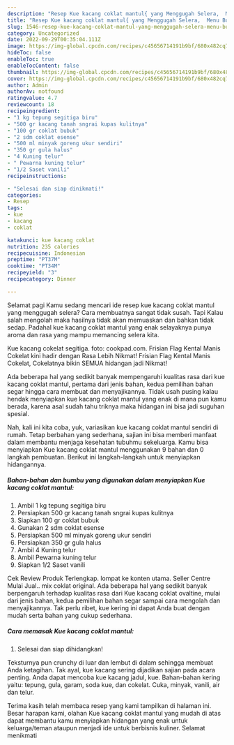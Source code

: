 ```yaml
---
description: "Resep Kue kacang coklat mantul{ yang Menggugah Selera,  Menu Buat lebaran"
title: "Resep Kue kacang coklat mantul{ yang Menggugah Selera,  Menu Buat lebaran"
slug: 1546-resep-kue-kacang-coklat-mantul-yang-menggugah-selera-menu-buat-lebaran
category: Uncategorized
date: 2022-09-29T00:35:04.111Z
image: https://img-global.cpcdn.com/recipes/c45656714191b9bf/680x482cq70/kue-kacang-coklat-mantul-foto-resep-utama.jpg
hideToc: false
enableToc: true
enableTocContent: false
thumbnail: https://img-global.cpcdn.com/recipes/c45656714191b9bf/680x482cq70/kue-kacang-coklat-mantul-foto-resep-utama.jpg
cover: https://img-global.cpcdn.com/recipes/c45656714191b9bf/680x482cq70/kue-kacang-coklat-mantul-foto-resep-utama.jpg
author: Admin
authorAv: notfound
ratingvalue: 4.7
reviewcount: 18
recipeingredient:
- "1 kg tepung segitiga biru"
- "500 gr kacang tanah sngrai kupas kulitnya"
- "100 gr coklat bubuk"
- "2 sdm coklat esense"
- "500 ml minyak goreng ukur sendiri"
- "350 gr gula halus"
- "4 Kuning telur"
- " Pewarna kuning telur"
- "1/2 Saset vanili"
recipeinstructions:

- "Selesai dan siap dinikmati!"
categories:
- Resep
tags:
- kue
- kacang
- coklat

katakunci: kue kacang coklat 
nutrition: 235 calories
recipecuisine: Indonesian
preptime: "PT37M"
cooktime: "PT34M"
recipeyield: "3"
recipecategory: Dinner

---
```



Selamat pagi Kamu sedang mencari ide resep kue kacang coklat mantul yang menggugah selera? Cara membuatnya sangat tidak susah. Tapi Kalau salah mengolah maka hasilnya tidak akan memuaskan dan bahkan tidak sedap. Padahal kue kacang coklat mantul yang enak selayaknya punya aroma dan rasa yang mampu memancing selera kita.


Kue kacang cokelat segitiga. foto: cookpad.com. Frisian Flag Kental Manis Cokelat kini hadir dengan Rasa Lebih Nikmat! Frisian Flag Kental Manis Cokelat, Cokelatnya bikin SEMUA hidangan jadi Nikmat!

Ada beberapa hal yang sedikit banyak mempengaruhi kualitas rasa dari kue kacang coklat mantul, pertama dari jenis bahan, kedua pemilihan bahan segar hingga cara membuat dan menyajikannya. Tidak usah pusing kalau hendak menyiapkan kue kacang coklat mantul yang enak di mana pun kamu berada, karena asal sudah tahu triknya maka hidangan ini bisa jadi suguhan spesial.


Nah, kali ini kita coba, yuk, variasikan kue kacang coklat mantul sendiri di rumah. Tetap berbahan yang sederhana, sajian ini bisa memberi manfaat dalam membantu menjaga kesehatan tubuhmu sekeluarga. Kamu bisa menyiapkan Kue kacang coklat mantul menggunakan 9 bahan dan 0 langkah pembuatan. Berikut ini langkah-langkah untuk menyiapkan hidangannya.

<!--inarticleads1-->

##### Bahan-bahan dan bumbu yang digunakan dalam menyiapkan Kue kacang coklat mantul:

1. Ambil 1 kg tepung segitiga biru
1. Persiapkan 500 gr kacang tanah sngrai kupas kulitnya
1. Siapkan 100 gr coklat bubuk
1. Gunakan 2 sdm coklat esense
1. Persiapkan 500 ml minyak goreng ukur sendiri
1. Persiapkan 350 gr gula halus
1. Ambil 4 Kuning telur
1. Ambil  Pewarna kuning telur
1. Siapkan 1/2 Saset vanili


Cek Review Produk Terlengkap. lompat ke konten utama. Seller Centre Mulai Jual.. mix coklat original. Ada beberapa hal yang sedikit banyak berpengaruh terhadap kualitas rasa dari Kue kacang coklat ovaltine, mulai dari jenis bahan, kedua pemilihan bahan segar sampai cara mengolah dan menyajikannya. Tak perlu ribet, kue kering ini dapat Anda buat dengan mudah serta bahan yang cukup sederhana. 

<!--inarticleads2-->

##### Cara memasak Kue kacang coklat mantul:


1. Selesai dan siap dihidangkan!

Teksturnya pun crunchy di luar dan lembut di dalam sehingga membuat Anda ketagihan. Tak ayal, kue kacang sering dijadikan sajian pada acara penting. Anda dapat mencoba kue kacang jadul, kue. Bahan-bahan kering yaitu: tepung, gula, garam, soda kue, dan cokelat. Cuka, minyak, vanili, air dan telur. 

Terima kasih telah membaca resep yang kami tampilkan di halaman ini. Besar harapan kami, olahan Kue kacang coklat mantul yang mudah di atas dapat membantu kamu menyiapkan hidangan yang enak untuk keluarga/teman ataupun menjadi ide untuk berbisnis kuliner. Selamat menikmati
